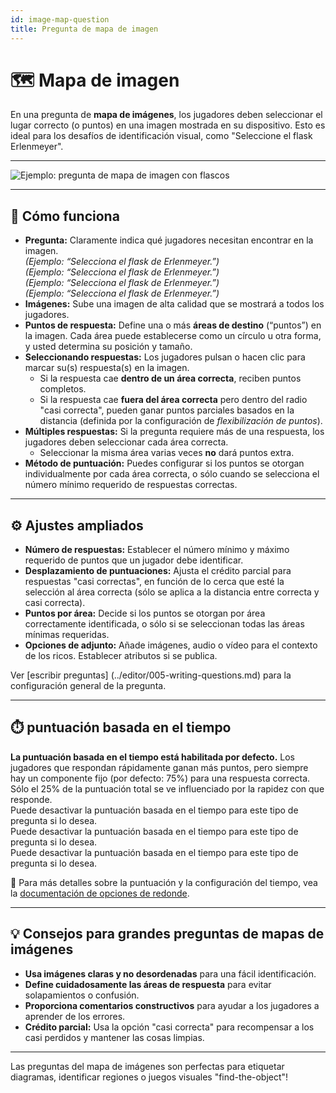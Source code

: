 ```yaml
---
id: image-map-question
title: Pregunta de mapa de imagen
---
```


# 🗺️ Mapa de imagen

En una pregunta de **mapa de imágenes**, los jugadores deben seleccionar el lugar correcto (o puntos) en una imagen mostrada en su dispositivo. Esto es ideal para los desafíos de identificación visual, como "Seleccione el flask Erlenmeyer".

---

![Ejemplo: pregunta de mapa de imagen con flascos](/images/question-modes/image-map/image-map-example.png)

---

## 📝 Cómo funciona

- **Pregunta:** Claramente indica qué jugadores necesitan encontrar en la imagen.\
  _(Ejemplo: “Selecciona el flask de Erlenmeyer.”)_\
  _(Ejemplo: “Selecciona el flask de Erlenmeyer.”)_\
  _(Ejemplo: “Selecciona el flask de Erlenmeyer.”)_\
  _(Ejemplo: “Selecciona el flask de Erlenmeyer.”)_
- **Imágenes:** Sube una imagen de alta calidad que se mostrará a todos los jugadores.
- **Puntos de respuesta:** Define una o más **áreas de destino** (“puntos”) en la imagen. Cada área puede establecerse como un círculo u otra forma, y usted determina su posición y tamaño.
- **Seleccionando respuestas:** Los jugadores pulsan o hacen clic para marcar su(s) respuesta(s) en la imagen.
  - Si la respuesta cae **dentro de un área correcta**, reciben puntos completos.
  - Si la respuesta cae **fuera del área correcta** pero dentro del radio "casi correcta", pueden ganar puntos parciales basados en la distancia (definida por la configuración de _flexibilización de puntos_).
- **Múltiples respuestas:** Si la pregunta requiere más de una respuesta, los jugadores deben seleccionar cada área correcta.
  - Seleccionar la misma área varias veces **no** dará puntos extra.
- **Método de puntuación:** Puedes configurar si los puntos se otorgan individualmente por cada área correcta, o sólo cuando se selecciona el número mínimo requerido de respuestas correctas.

---

## ⚙️ Ajustes ampliados

- **Número de respuestas:** Establecer el número mínimo y máximo requerido de puntos que un jugador debe identificar.
- **Desplazamiento de puntuaciones:** Ajusta el crédito parcial para respuestas "casi correctas", en función de lo cerca que esté la selección al área correcta (sólo se aplica a la distancia entre correcta y casi correcta).
- **Puntos por área:** Decide si los puntos se otorgan por área correctamente identificada, o sólo si se seleccionan todas las áreas mínimas requeridas.
- **Opciones de adjunto:** Añade imágenes, audio o vídeo para el contexto de los ricos. Establecer atributos si se publica.

Ver [escribir preguntas] (../editor/005-writing-questions.md) para la configuración general de la pregunta.

---

## ⏱️ puntuación basada en el tiempo

**La puntuación basada en el tiempo está habilitada por defecto.** Los jugadores que respondan rápidamente ganan más puntos, pero siempre hay un componente fijo (por defecto: 75%) para una respuesta correcta. Sólo el 25% de la puntuación total se ve influenciado por la rapidez con que responde.\
Puede desactivar la puntuación basada en el tiempo para este tipo de pregunta si lo desea.\
Puede desactivar la puntuación basada en el tiempo para este tipo de pregunta si lo desea.\
Puede desactivar la puntuación basada en el tiempo para este tipo de pregunta si lo desea.

📘 Para más detalles sobre la puntuación y la configuración del tiempo, vea la [documentación de opciones de redonde](../editor/008-round-options.md#scoring).

---

## 💡 Consejos para grandes preguntas de mapas de imágenes

- **Usa imágenes claras y no desordenadas** para una fácil identificación.
- **Define cuidadosamente las áreas de respuesta** para evitar solapamientos o confusión.
- **Proporciona comentarios constructivos** para ayudar a los jugadores a aprender de los errores.
- **Crédito parcial:** Usa la opción "casi correcta" para recompensar a los casi perdidos y mantener las cosas limpias.

---

Las preguntas del mapa de imágenes son perfectas para etiquetar diagramas, identificar regiones o juegos visuales "find-the-object"!
